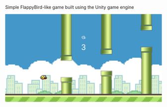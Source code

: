 Simple FlappyBird-like game built using the Unity game engine

![Gameplay](Assets/Demos/FlappyBird_demo.png)

